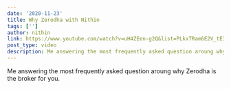 ```yaml
---
date: '2020-11-23'
title: Why Zerodha with Nithin
tags: ['']
author: nithin
link: https://www.youtube.com/watch?v=uH4ZEen-g2Q&list=PLkxTRam6E2V_tE32eLCKS4Or8iUByVGLp
post_type: video
description: Me answering the most frequently asked question aroung why Zerodha is the broker for you.
---
```


Me answering the most frequently asked question aroung why Zerodha is the broker for you.